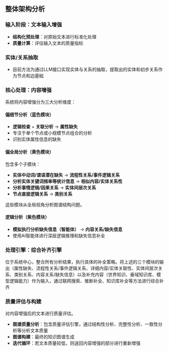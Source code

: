 ## 整体架构分析

###  输入阶段：文本输入增强

- **结构化预处理**：对原始文本进行标准化处理
- **质量计算**：评估输入文本的质量指标



### 实体/关系抽取

- 目前方法为通过LLM接口实现实体与关系的抽取，提取出的实体和初步关系作为节点和边基础



### 核心处理：内容增强

系统将内容增强分为三大分析维度：

#### 偏细节分析（蓝色模块）

- **逻辑检查** + **关联分析** → **属性缺失**
- 专注于单个节点或小规模节点组合的分析
- 识别实体属性信息的缺失

#### 偏全局分析（黄色模块）

包含多个子模块：

- **实体中动词/谓语潜在缺失** → **流程性关系/事件逻辑关系**
- **分析实体关键词频率等统计信息** → **相似内容/实体关系性**
- **分析事情逻辑/因果关系** → **实体间层次关系**
- **节点直接逻辑关系** → **类别关系**

这些模块从全局视角分析图谱结构问题。

#### 逻辑分析（紫色模块）

- **模拟执行分析缺失信息（智能体）** → **内容关系/缺失信息**
- 使用AI智能体进行深层逻辑推理和缺失信息补全



### 处理引擎：综合补齐引擎

​	位于系统中心，整合所有分析结果，执行具体的补全策略。将上述的三个模块的输出（属性缺失、流程性关系/事件逻辑关系、详细内容/实体关联性、实体间层次关系、类别关系、内容关系/缺失信息）以及补充内容（世界知识、垂域知识库、模型逻辑能力）作为输入，通过联网搜索、推断补全、知识库补全等方法进行综合补齐



### 质量评估与构建

对内容增强后的文本进行质量评估。

- **图谱质量分析**：包含质量评估引擎，通过结构性分析、完整性分析、一致性分析等分析文本质量
- **图谱构建**：最终的知识图谱生成
- **迭代循环**：若文本质量较低，则送回内容增强的部分进行重新增强



